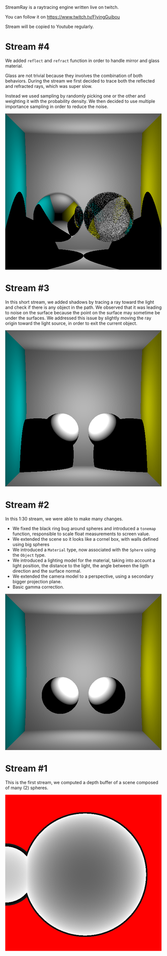 StreamRay is a raytracing engine written live on twitch.

You can follow it on https://www.twitch.tv/FlyingGuibou

Stream will be copied to Youtube regularly.

Stream #4
=========

We added `reflect` and `refract` function in order to handle mirror and glass
material.

Glass are not trivial because they involves the combination of both behaviors.
During the stream we first decided to trace both the reflected and refracted
rays, which was super slow.

Instead we used sampling by randomly picking one or the other and weighting it
with the probability density. We then decided to use multiple importance
sampling in order to reduce the noise.

![](results/stream4.png)

Stream #3
=========

In this short stream, we added shadows by tracing a ray toward the light and
check if there is any object in the path. We observed that it was leading to
noise on the surface because the point on the surface may sometime be under the
surfaces. We addressed this issue by slightly moving the ray origin toward the
light source, in order to exit the current object.

![](results/stream3.png)

Stream #2
=========

In this 1:30 stream, we were able to make many changes.

- We fixed the black ring bug around spheres and introduced a `tonemap`
  function, responsible to scale float measurements to screen value.
- We extended the scene so it looks like a cornel box, with walls defined using big spheres
- We introduced a `Material` type, now associated with the `Sphere` using the `Object` type.
- We introduced a lighting model for the material, taking into account a light
  position, the distance to the light, the angle between the ligth direction
  and the surface normal.
- We extended the camera model to a perspective, using a secondary bigger projection plane.
- Basic gamma correction.

![](results/stream2.png)

Stream #1
=========

This is the first stream, we computed a depth buffer of a scene composed of many (2) spheres.

![](results/stream1.png)
